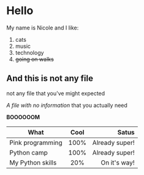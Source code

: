 # Hello
My name is Nicole and I like:
1. cats
2. music
3. technology
4. ~~going on walks~~ 

## And this is not any file
not any file that you've might expected

*A file with no information* that you actually need

**BOOOOOOM**

| What            | Cool  | Satus          |
| --------------- |:-----:| -------------: |
|Pink programming | 100%  | Already super! |
|Python camp      | 100%  | Already super! |
|My Python skills | 20%   | On it's way!   |
